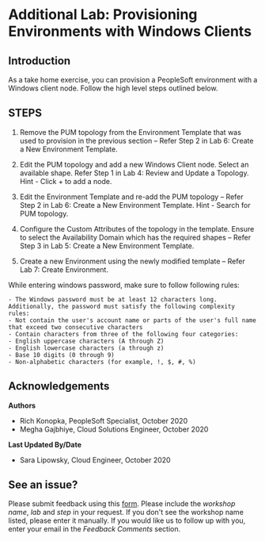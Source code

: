 # Additional Lab: Provisioning Environments with Windows Clients

## Introduction

As a take home exercise, you can provision a PeopleSoft environment with a Windows client node. Follow the high level steps outlined below.

<!-- Estimated Lab Time: n minutes -->


## **STEPS**
1.	Remove the PUM topology from the Environment Template that was used to provision in the previous section – Refer Step 2 in  Lab 6: Create a New Environment Template.

2.	Edit the PUM topology and add a new Windows Client node.  Select an available shape. Refer Step 1 in Lab 4: Review and Update a Topology.  Hint - Click + to add a node. 

3.	Edit the Environment Template and re-add the PUM topology – Refer Step 2 in Lab 6: Create a New Environment Template. Hint - Search for PUM topology. 

4.	Configure the Custom Attributes of the topology in the template.  Ensure to select the Availability Domain which has the required shapes – Refer Step 3 in Lab 5: Create a New Environment Template.

5.	Create a new Environment using the newly modified template – Refer Lab 7: Create Environment. 

  While entering windows password, make sure to follow following rules:

    - The Windows password must be at least 12 characters long. Additionally, the password must satisfy the following complexity rules:
    - Not contain the user's account name or parts of the user's full name that exceed two consecutive characters
    - Contain characters from three of the following four categories:
    - English uppercase characters (A through Z)
    - English lowercase characters (a through z)
    - Base 10 digits (0 through 9)
    - Non-alphabetic characters (for example, !, $, #, %)


## Acknowledgements
**Authors** 
- Rich Konopka, PeopleSoft Specialist, October 2020
- Megha Gajbhiye, Cloud Solutions Engineer, October 2020

**Last Updated By/Date** 
- Sara Lipowsky, Cloud Engineer, October 2020

## See an issue?
Please submit feedback using this [form](https://apexapps.oracle.com/pls/apex/f?p=133:1:::::P1_FEEDBACK:1). Please include the *workshop name*, *lab* and *step* in your request.  If you don't see the workshop name listed, please enter it manually. If you would like us to follow up with you, enter your email in the *Feedback Comments* section.
